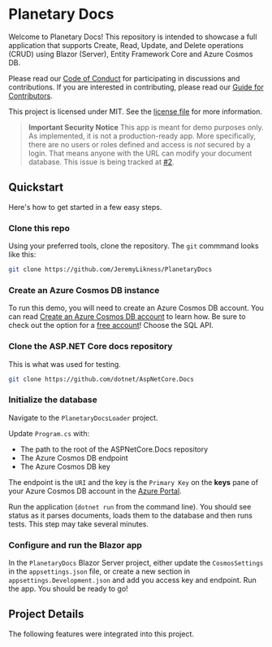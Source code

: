 # Planetary Docs

Welcome to Planetary Docs! This repository is intended to showcase a full
application that supports Create, Read, Update, and Delete operations (CRUD)
using Blazor (Server), Entity Framework Core and Azure Cosmos DB.

Please read our [Code of Conduct](./CODE_OF_CONDUCT.md) for participating in
discussions and contributions. If you are interested in contributing, please
read our [Guide for Contributors](./CONTRIBUTING.md).

This project is licensed under MIT. See the [license file](./LICENSE) for more information.

> **Important Security Notice** This app is meant for demo purposes only. As implemented, it
is not a production-ready app. More specifically, there are no users or roles defined and
access is _not_ secured by a login. That means anyone with the URL can modify your 
document database. This issue is being tracked at [#2](https://github.com/JeremyLikness/PlanetaryDocs/issues/2).

## Quickstart

Here's how to get started in a few easy steps.

### Clone this repo

Using your preferred tools, clone the repository. The `git` commmand looks like this:

```bash
git clone https://github.com/JeremyLikness/PlanetaryDocs
```

### Create an Azure Cosmos DB instance

To run this demo, you will need to create an Azure Cosmos DB account. You can read
[Create an Azure Cosmos DB account](https://docs.microsoft.com/azure/cosmos-db/create-cosmosdb-resources-portal#create-an-azure-cosmos-db-account) to learn how. Be sure to check out the option
for a [free account](https://docs.microsoft.com/azure/cosmos-db/optimize-dev-test#azure-cosmos-db-free-tier)! Choose the SQL API.

### Clone the ASP.NET Core docs repository

This is what was used for testing.

```bash
git clone https://github.com/dotnet/AspNetCore.Docs
```

### Initialize the database

Navigate to the `PlanetaryDocsLoader` project.

Update `Program.cs` with:

- The path to the root of the ASPNetCore.Docs repository
- The Azure Cosmos DB endpoint
- The Azure Cosmos DB key

The endpoint is the `URI` and the key is the `Primary Key` on the **keys** pane of your Azure 
Cosmos DB account in the [Azure Portal](https://portal.azure.com/).

Run the application (`dotnet run` from the command line). You should see status
as it parses documents, loads them to the database and then runs tests. This step
may take several minutes.

### Configure and run the Blazor app

In the `PlanetaryDocs` Blazor Server project, either update the `CosmosSettings`
in the `appsettings.json` file, or create a new section in `appsettings.Development.json`
and add you access key and endpoint. Run the app. You should be ready to go!

## Project Details

The following features were integrated into this project.

